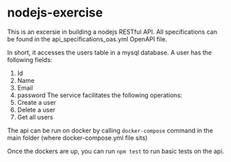 # nodejs-exercise

This is an excersie in building a nodejs RESTful API.
All specifications can be found in the api_specifications_oas.yml OpenAPI file.

In short, it accesses the users table in a mysql database.
A user has the following fields:
1.	Id
2.	Name
3.	Email
4.	password
The service facilitates the following operations:
1.	Create a user
2.	Delete a user
3.	Get all users

The api can be run on docker by calling `docker-compose` command in the main folder (where docker-compose.yml file sits)

Once the dockers are up, you can run `npm test` to run basic tests on the api.
